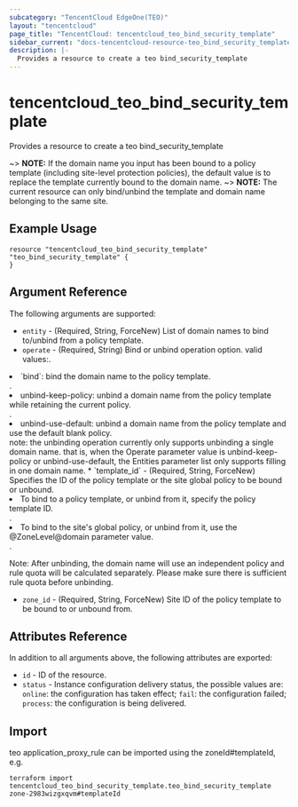 ```yaml
---
subcategory: "TencentCloud EdgeOne(TEO)"
layout: "tencentcloud"
page_title: "TencentCloud: tencentcloud_teo_bind_security_template"
sidebar_current: "docs-tencentcloud-resource-teo_bind_security_template"
description: |-
  Provides a resource to create a teo bind_security_template
---
```


# tencentcloud_teo_bind_security_template

Provides a resource to create a teo bind_security_template

~> **NOTE:** If the domain name you input has been bound to a policy template (including site-level protection policies), the default value is to replace the template currently bound to the domain name.
~> **NOTE:** The current resource can only bind/unbind the template and domain name belonging to the same site.

## Example Usage

```hcl
resource "tencentcloud_teo_bind_security_template" "teo_bind_security_template" {
}
```

## Argument Reference

The following arguments are supported:

* `entity` - (Required, String, ForceNew) List of domain names to bind to/unbind from a policy template.
* `operate` - (Required, String) Bind or unbind operation option. valid values:.
<Li>`bind`: bind the domain name to the policy template.</li>.
<li>unbind-keep-policy: unbind a domain name from the policy template while retaining the current policy.</li>.
<li>unbind-use-default: unbind a domain name from the policy template and use the default blank policy.</li> note: the unbinding operation currently only supports unbinding a single domain name. that is, when the Operate parameter value is unbind-keep-policy or unbind-use-default, the Entities parameter list only supports filling in one domain name.
* `template_id` - (Required, String, ForceNew) Specifies the ID of the policy template or the site global policy to be bound or unbound.
<li>To bind to a policy template, or unbind from it, specify the policy template ID.</li>.
<li>To bind to the site's global policy, or unbind from it, use the @ZoneLevel@domain parameter value.</li>.

Note: After unbinding, the domain name will use an independent policy and rule quota will be calculated separately. Please make sure there is sufficient rule quota before unbinding.
* `zone_id` - (Required, String, ForceNew) Site ID of the policy template to be bound to or unbound from.

## Attributes Reference

In addition to all arguments above, the following attributes are exported:

* `id` - ID of the resource.
* `status` - Instance configuration delivery status, the possible values are: `online`: the configuration has taken effect; `fail`: the configuration failed; `process`: the configuration is being delivered.


## Import

teo application_proxy_rule can be imported using the zoneId#templateId, e.g.
```
terraform import tencentcloud_teo_bind_security_template.teo_bind_security_template zone-2983wizgxqvm#templateId
```

